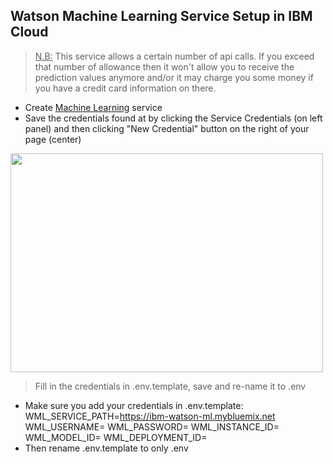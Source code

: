 ## Watson Machine Learning Service Setup in IBM Cloud

> <u>N.B:</u> This service allows a certain number of api calls. If you exceed that number of allowance then it won't allow you to receive the prediction values anymore and/or it may charge you some money if you have a credit card information on there.

- Create [Machine Learning](https://console.bluemix.net/catalog/services/machine-learning) service
- Save the credentials found at by clicking the Service Credentials (on left panel) and then clicking "New Credential" button on the right of your page (center)
<img src="https://raw.githubusercontent.com/hovig/pulse-iot-wml-mobile-health/master/public/img/ml-addproject-1.png" width="500" height="350">

> Fill in the credentials in .env.template, save and re-name it to .env

- Make sure you add your credentials in .env.template:
WML_SERVICE_PATH=https://ibm-watson-ml.mybluemix.net
WML_USERNAME=
WML_PASSWORD=
WML_INSTANCE_ID=
WML_MODEL_ID=
WML_DEPLOYMENT_ID=
- Then rename .env.template to only .env

